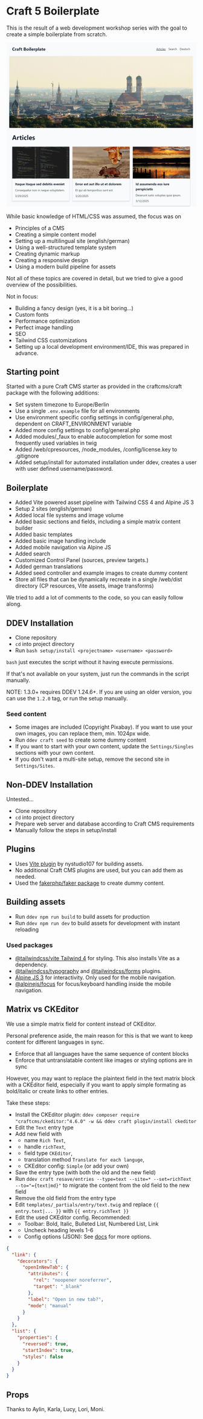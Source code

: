 # Craft 5 Boilerplate

This is the result of a web development workshop series with the goal to create a simple boilerplate from scratch.

![screenshot1](screenshot1.jpg)

While basic knowledge of HTML/CSS was assumed, the focus was on

* Principles of a CMS
* Creating a simple content model
* Setting up a multilingual site (english/german)
* Using a well-structured template system
* Creating dynamic markup
* Creating a responsive design
* Using a modern build pipeline for assets

Not all of these topics are covered in detail, but we tried to give a good overview of the possibilities.

Not in focus:

* Building a fancy design (yes, it is a bit boring...)
* Custom fonts
* Performance optimization
* Perfect image handling
* SEO
* Tailwind CSS customizations
* Setting up a local development environment/IDE, this was prepared in advance.

## Starting point

Started with a pure Craft CMS starter as provided in the craftcms/craft package with 
the following additions:

* Set system timezone to Europe/Berlin
* Use a single `.env.example` file for all environments
* Use environment specific config settings in config/general.php, dependent on CRAFT_ENVIRONMENT variable
* Added more config settings to config/general.php
* Added modules/_faux to enable autocompletion for some most frequently used variables in twig
* Added /web/cpresources, /node_modules, /config/license.key to .gitignore
* Added setup/install for automated installation under ddev, creates a user with user defined username/password.

## Boilerplate

* Added Vite powered asset pipeline with Tailwind CSS 4 and Alpine JS 3
* Setup 2 sites (english/german)
* Added local file systems and image volume
* Added basic sections and fields, including a simple matrix content builder
* Added basic templates
* Added basic image handling include
* Added mobile navigation via Alpine JS
* Added search
* Customized Control Panel (sources, preview targets.)
* Added german translations
* Added seed controller and example images to create dummy content
* Store all files that can be dynamically recreate in a single /web/dist directory (CP resources, Vite assets, image transforms)

We tried to add a lot of comments to the code, so you can easily follow along.

## DDEV Installation

* Clone repository
* `cd` into project directory
* Run `bash setup/install <projectname> <username> <password>`

`bash` just executes the script without it having execute permissions.

If that's not available on your system, just run the commands in the script manually.

NOTE: 1.3.0+ requires DDEV 1.24.6+. If you are using an older version, you can use the `1.2.0` tag, or run the setup manually.

### Seed content

* Some images are included (Copyright Pixabay). If you want to use your own images, you can replace them, min. 1024px wide.
* Run `ddev craft seed` to create some dummy content
* If you want to start with your own content, update the `Settings/Singles` sections with your own content.
* If you don't want a multi-site setup, remove the second site in `Settings/Sites`.

## Non-DDEV Installation

Untested...

* Clone repository
* `cd` into project directory
* Prepare web server and database according to Craft CMS requirements
* Manually follow the steps in setup/install

## Plugins

* Uses [Vite plugin](https://plugins.craftcms.com/vite?craft5) by nystudio107 for building assets.
* No additional Craft CMS plugins are used, but you can add them as needed.
* Used the [fakerphp/faker package](https://github.com/fakerphp/faker) to create dummy content.

## Building assets

* Run `ddev npm run build` to build assets for production
* Run `ddev npm run dev` to build assets for development with instant reloading

### Used packages

* [@tailwindcss/vite Tailwind 4](https://tailwindcss.com/docs/installation/using-vite) for styling. This also installs Vite as a dependency.
* [@tailwindcss/typography](https://github.com/tailwindlabs/tailwindcss-typography) and [@tailwindcss/forms](https://github.com/tailwindlabs/tailwindcss-forms) plugins.
* [Alpine JS 3](https://alpinejs.dev/start-here) for interactivity. Only used for the mobile navigation.
* [@alpinejs/focus](https://alpinejs.dev/plugins/focus) for focus/keyboard handling inside the mobile navigation.

## Matrix vs CKEditor

We use a simple matrix field for content instead of CKEditor. 

Personal preference aside, the main reason for this is that we want to keep content for different languages in sync.

* Enforce that all languages have the same sequence of content blocks
* Enforce that untranslatable content like images or styling options are in sync

However, you may want to replace the plaintext field in the text matrix block with a CKEditor field, 
especially if you want to apply simple formating as bold/italic or create links to other entries.

Take these steps:

* Install the CKEditor plugin: `ddev composer require "craftcms/ckeditor:^4.6.0" -w && ddev craft plugin/install ckeditor`
* Edit the `Text` entry type
* Add new field with  
* * name `Rich Text`, 
* * handle `richText`, 
* * field type `CKEditor`, 
* * translation method `Translate for each languge`,
* * CKEditor config: `Simple` (or add your own)
* Save the entry type (with both the old and the new field)
* Run `ddev craft resave/entries --type=text --site=* --set=richText --to="={text|md}"` to migrate the content from the old field to the new field
* Remove the old field from the entry type
* Edit `templates/_partials/entry/text.twig` and replace `{{ entry.text|... }}` with `{{ entry.richText }}`
* Edit the used CKEditor config. Recommended:
* * Toolbar: Bold, Italic, Bulleted List, Numbered List, Link
* * Uncheck heading levels 1-6
* * Config options (JSON): See [docs](https://github.com/craftcms/ckeditor?tab=readme-ov-file#examples) for more options.
```json
{
  "link": {
    "decorators": {
      "openInNewTab": {
        "attributes": {
          "rel": "noopener noreferrer",
          "target": "_blank"
        },
        "label": "Open in new tab?",
        "mode": "manual"
      }
    }
  },
  "list": {
    "properties": {
      "reversed": true,
      "startIndex": true,
      "styles": false
    }
  }
}
```

## Props

Thanks to Aylin, Karla, Lucy, Lori, Moni.